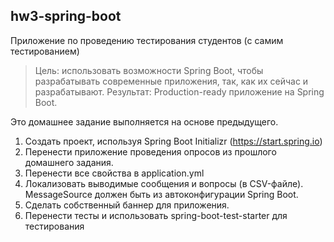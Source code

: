 ## hw3-spring-boot

Приложение по проведению тестирования студентов (с самим тестированием)

>Цель: использовать возможности Spring Boot, чтобы разрабатывать современные приложения, так, как их сейчас и разрабатывают. 
Результат: Production-ready приложение на Spring Boot.

Это домашнее задание выполняется на основе предыдущего.

1. Создать проект, используя Spring Boot Initializr (https://start.spring.io)
2. Перенести приложение проведения опросов из прошлого домашнего задания.
3. Перенести все свойства в application.yml
4. Локализовать выводимые сообщения и вопросы (в CSV-файле). MessageSource должен быть из автоконфигурации Spring Boot.
5. Сделать собственный баннер для приложения.
6. Перенести тесты и использовать spring-boot-test-starter для тестирования